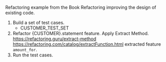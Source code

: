 Refactoring example from the Book Refactoring improving the design of existing code.

1. Build a set of test cases.
	* CUSTOMER_TEST_SET
2. Refactor {CUSTOMER}.statement feature.
	Apply Extract Method.
	https://refactoring.guru/extract-method	
	https://refactoring.com/catalog/extractFunction.html
	extracted feature `amount_for`.
3. Run the test cases.